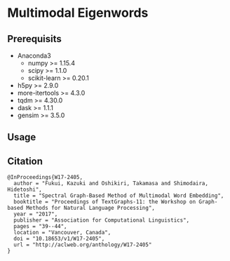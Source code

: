 # Multimodal Eigenwords


## Prerequisits

- Anaconda3
  - numpy >= 1.15.4
  - scipy >= 1.1.0
  - scikit-learn >= 0.20.1
- h5py >= 2.9.0
- more-itertools >= 4.3.0
- tqdm >= 4.30.0
- dask >= 1.1.1
- gensim >= 3.5.0


## Usage


## Citation

```
@InProceedings{W17-2405,
  author = "Fukui, Kazuki and Oshikiri, Takamasa and Shimodaira, Hidetoshi",
  title = "Spectral Graph-Based Method of Multimodal Word Embedding",
  booktitle = "Proceedings of TextGraphs-11: the Workshop on Graph-based Methods for Natural Language Processing",
  year = "2017",
  publisher = "Association for Computational Linguistics",
  pages = "39--44",
  location = "Vancouver, Canada",
  doi = "10.18653/v1/W17-2405",
  url = "http://aclweb.org/anthology/W17-2405"
}
```
